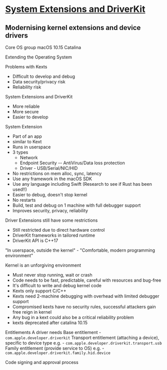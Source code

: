 # [System Extensions and DriverKit](https://developer.apple.com/videos/play/wwdc2019/702/)
## Modernising kernel extensions and device drivers

Core OS group
macOS 10.15 Catalina

Extending the Operating System

Problems with Kexts
+ Difficult to develop and debug
+ Data security/privacy risk
+ Reliability risk

System Extensions and DriverKit
+ More reliable
+ More secure
+ Easier to develop

System Extension
+ Part of an app
+ similar to Kext
+ Runs in userspace
+ 3 types
	+ Network
	+ Endpoint Security -- AntiVirus/Data loss protection
	+ Driver - USB/Serial/NIC/HID
+ No restrictions on mem alloc, sync, latency
+ Use any framework in the macOS SDK
+ Use any language including Swift (Research to see if Rust has been used!!)
+ Easier to debug, doesn't stop kernel
+ No restarts
+ Build, test and debug on 1 machine with full debugger support
+ Improves security, privacy, reliability


Driver Extensions still have some restrictions
+ Still restricted due to direct hardware control
+ DriverKit frameworks in tailored runtime
+ DriverKit API is C++17


"In userspace, outside the kernel" - "Comfortable, modern programming environment"

Kernel is an unforgiving environment
+ Must never stop running, wait or crash
+ Code needs to be fast, predictable, careful with resources and bug-free
+ It's difficult to write and debug kernel code
+ Kexts only support C/C++
+ Kexts need 2-machine debugging with overhead with limited debugger support
+ Compromised kexts have no security rules, successful attackers gain free reign in kernel 
+ Any bug in a kext could also be a critical reliability problem 
+ kexts deprecated after catalina 10.15


Entitlements
A driver needs
Base entitlement - `com.apple.developer.driverkit`
Transport entitlement (attaching a device), specific to device type e.g. - `com.apple.developer.driverkit.transport.usb`
Family entitlement (provide service to OS) e.g. -  `com.apple.developer.driverkit.family.hid.device`

Code signing and approval process
